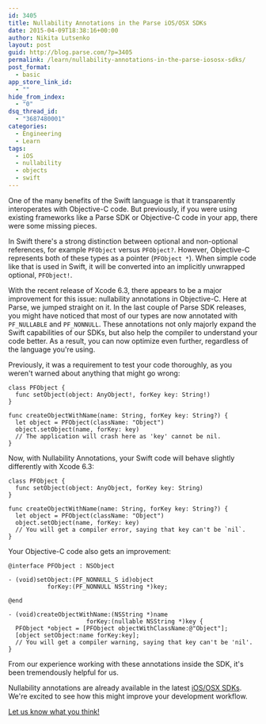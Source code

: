```yaml
---
id: 3405
title: Nullability Annotations in the Parse iOS/OSX SDKs
date: 2015-04-09T18:38:16+00:00
author: Nikita Lutsenko
layout: post
guid: http://blog.parse.com/?p=3405
permalink: /learn/nullability-annotations-in-the-parse-iososx-sdks/
post_format:
  - basic
app_store_link_id:
  - ""
hide_from_index:
  - "0"
dsq_thread_id:
  - "3687480001"
categories:
  - Engineering
  - Learn
tags:
  - iOS
  - nullability
  - objects
  - swift
---
```

One of the many benefits of the Swift language is that it transparently interoperates with Objective-C code. But previously, if you were using existing frameworks like a Parse SDK or Objective-C code in your app, there were some missing pieces.

In Swift there's a strong distinction between optional and non-optional references, for example `PFObject` versus `PFObject?`. However, Objective-C represents both of these types as a pointer (`PFObject *`). When simple code like that is used in Swift, it will be converted into an implicitly unwrapped optional, `PFObject!`.

With the recent release of Xcode 6.3, there appears to be a major improvement for this issue: nullability annotations in Objective-C. Here at Parse, we jumped straight on it. In the last couple of Parse SDK releases, you might have noticed that most of our types are now annotated with `PF_NULLABLE` and `PF_NONNULL`. These annotations not only majorly expand the Swift capabilities of our SDKs, but also help the compiler to understand your code better. As a result, you can now optimize even further, regardless of the language you're using.

Previously, it was a requirement to test your code thoroughly, as you weren't warned about anything that might go wrong:

<pre class="line-numbers"><code class="language-swift">class PFObject {
  func setObject(object: AnyObject!, forKey key: String!)
}

func createObjectWithName(name: String, forKey key: String?) {
  let object = PFObject(className: "Object")
  object.setObject(name, forKey: key)
  // The application will crash here as 'key' cannot be nil.
}</code></pre>

Now, with Nullability Annotations, your Swift code will behave slightly differently with Xcode 6.3:

<pre class="line-numbers"><code class="language-swift">class PFObject {
  func setObject(object: AnyObject, forKey key: String)
}

func createObjectWithName(name: String, forKey key: String?) {
  let object = PFObject(className: "Object")
  object.setObject(name, forKey: key) 
  // You will get a compiler error, saying that key can't be `nil`.
}</code></pre>

Your Objective-C code also gets an improvement:

<pre class="line-numbers"><code class="language-objectivec">@interface PFObject : NSObject

- (void)setObject:(PF_NONNULL_S id)object 
           forKey:(PF_NONNULL NSString *)key;

@end

- (void)createObjectWithName:(NSString *)name 
                      forKey:(nullable NSString *)key {
  PFObject *object = [PFObject objectWithClassName:@"Object"];
  [object setObject:name forKey:key]; 
  // You will get a compiler warning, saying that key can't be 'nil'.
}</code></pre>

From our experience working with these annotations inside the SDK, it's been tremendously helpful for us.

Nullability annotations are already available in the latest <a title="iOS/OSX SDKs" href="https://parse.com/docs/downloads/" target="_blank">iOS/OSX SDKs</a>. We're excited to see how this might improve your development workflow.

<a title="Let us know what you think!" href="https://groups.google.com/group/parse-developers" target="_blank">Let us know what you think!</a>